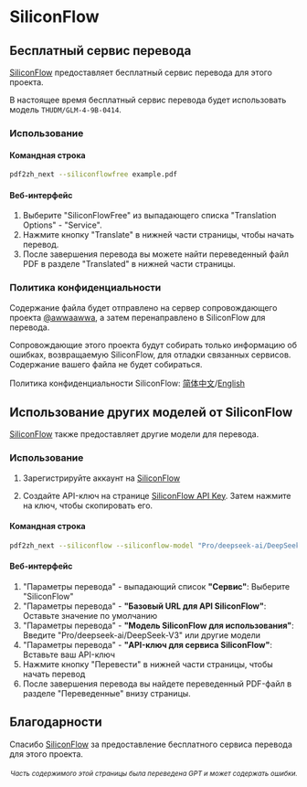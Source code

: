 # SiliconFlow

## Бесплатный сервис перевода

[SiliconFlow](https://siliconflow.cn) предоставляет бесплатный сервис перевода для этого проекта.

В настоящее время бесплатный сервис перевода будет использовать модель `THUDM/GLM-4-9B-0414`.

### Использование

#### Командная строка

```bash
pdf2zh_next --siliconflowfree example.pdf 
```

#### Веб-интерфейс

1. Выберите "SiliconFlowFree" из выпадающего списка "Translation Options" - "Service".
2. Нажмите кнопку "Translate" в нижней части страницы, чтобы начать перевод.
3. После завершения перевода вы можете найти переведенный файл PDF в разделе "Translated" в нижней части страницы.


### Политика конфиденциальности

Содержание файла будет отправлено на сервер сопровождающего проекта [@awwaawwa](https://github.com/awwaawwa), а затем перенаправлено в SiliconFlow для перевода.

Сопровождающие этого проекта будут собирать только информацию об ошибках, возвращаемую SiliconFlow, для отладки связанных сервисов. Содержание вашего файла не будет собираться.

Политика конфиденциальности SiliconFlow: [简体中文](https://docs.siliconflow.cn/cn/legals/privacy-policy)/[English](https://docs.siliconflow.cn/en/legals/privacy-policy)



## Использование других моделей от SiliconFlow

[SiliconFlow](https://siliconflow.cn) также предоставляет другие модели для перевода.

### Использование

1. Зарегистрируйте аккаунт на [SiliconFlow](https://siliconflow.cn)

2. Создайте API-ключ на странице [SiliconFlow API Key](https://cloud.siliconflow.cn/me/account/ak). Затем нажмите на ключ, чтобы скопировать его.

#### Командная строка

```bash
pdf2zh_next --siliconflow --siliconflow-model "Pro/deepseek-ai/DeepSeek-V3" --siliconflow-api-key <your-api-key> example.pdf
```

#### Веб-интерфейс

1. "Параметры перевода" - выпадающий список **"Сервис"**: Выберите "SiliconFlow"  
2. "Параметры перевода" - **"Базовый URL для API SiliconFlow"**: Оставьте значение по умолчанию  
3. "Параметры перевода" - **"Модель SiliconFlow для использования"**: Введите "Pro/deepseek-ai/DeepSeek-V3" или другие модели  
4. "Параметры перевода" - **"API-ключ для сервиса SiliconFlow"**: Вставьте ваш API-ключ  
5. Нажмите кнопку "Перевести" в нижней части страницы, чтобы начать перевод  
6. После завершения перевода вы найдете переведенный PDF-файл в разделе "Переведенные" внизу страницы.


## Благодарности

Спасибо [SiliconFlow](https://siliconflow.cn) за предоставление бесплатного сервиса перевода для этого проекта.

<div align="right"> 
<h6><small>Часть содержимого этой страницы была переведена GPT и может содержать ошибки.</small></h6>